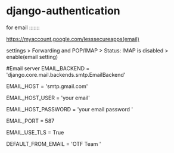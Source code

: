 # django-authentication

for email :::::::

https://myaccount.google.com/lesssecureapps(email)
 
settings > Forwarding and POP/IMAP > Status: IMAP is disabled > enable(email setting)
 
 
#Email server
EMAIL_BACKEND = 'django.core.mail.backends.smtp.EmailBackend' 

EMAIL_HOST = 'smtp.gmail.com'

EMAIL_HOST_USER = 'your email'

EMAIL_HOST_PASSWORD = 'your email password ' 

EMAIL_PORT = 587


EMAIL_USE_TLS = True

DEFAULT_FROM_EMAIL = 'OTF Team <your email>'
